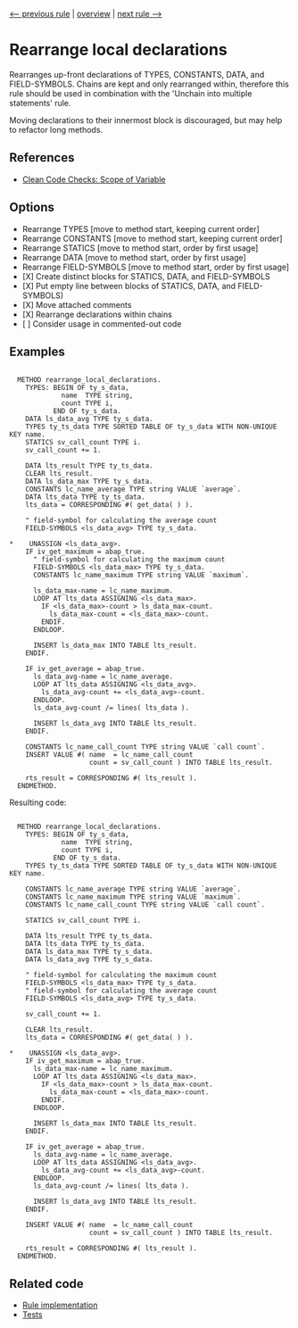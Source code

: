 [<-- previous rule](NeedlessClearRule.md) | [overview](../rules.md) | [next rule -->](UnusedParametersRule.md)

# Rearrange local declarations

Rearranges up-front declarations of TYPES, CONSTANTS, DATA, and FIELD-SYMBOLS. Chains are kept and only rearranged within, therefore this rule should be used in combination with the 'Unchain into multiple statements' rule. 

Moving declarations to their innermost block is discouraged, but may help to refactor long methods.

## References

* [Clean Code Checks: Scope of Variable](https://github.com/SAP/code-pal-for-abap/blob/master/docs/checks/scope-of-variable.md)

## Options

* Rearrange TYPES \[move to method start, keeping current order\]
* Rearrange CONSTANTS \[move to method start, keeping current order\]
* Rearrange STATICS \[move to method start, order by first usage\]
* Rearrange DATA \[move to method start, order by first usage\]
* Rearrange FIELD-SYMBOLS \[move to method start, order by first usage\]
* \[X\] Create distinct blocks for STATICS, DATA, and FIELD-SYMBOLS
* \[X\] Put empty line between blocks of STATICS, DATA, and FIELD-SYMBOLS\)
* \[X\] Move attached comments
* \[X\] Rearrange declarations within chains
* \[ \] Consider usage in commented-out code

## Examples


```ABAP

  METHOD rearrange_local_declarations.
    TYPES: BEGIN OF ty_s_data,
             name  TYPE string,
             count TYPE i,
           END OF ty_s_data.
    DATA ls_data_avg TYPE ty_s_data.
    TYPES ty_ts_data TYPE SORTED TABLE OF ty_s_data WITH NON-UNIQUE KEY name.
    STATICS sv_call_count TYPE i.
    sv_call_count += 1.

    DATA lts_result TYPE ty_ts_data.
    CLEAR lts_result.
    DATA ls_data_max TYPE ty_s_data.
    CONSTANTS lc_name_average TYPE string VALUE `average`.
    DATA lts_data TYPE ty_ts_data.
    lts_data = CORRESPONDING #( get_data( ) ).

    " field-symbol for calculating the average count
    FIELD-SYMBOLS <ls_data_avg> TYPE ty_s_data.

*    UNASSIGN <ls_data_avg>.
    IF iv_get_maximum = abap_true.
      " field-symbol for calculating the maximum count
      FIELD-SYMBOLS <ls_data_max> TYPE ty_s_data.
      CONSTANTS lc_name_maximum TYPE string VALUE `maximum`.

      ls_data_max-name = lc_name_maximum.
      LOOP AT lts_data ASSIGNING <ls_data_max>.
        IF <ls_data_max>-count > ls_data_max-count.
          ls_data_max-count = <ls_data_max>-count.
        ENDIF.
      ENDLOOP.

      INSERT ls_data_max INTO TABLE lts_result.
    ENDIF.

    IF iv_get_average = abap_true.
      ls_data_avg-name = lc_name_average.
      LOOP AT lts_data ASSIGNING <ls_data_avg>.
        ls_data_avg-count += <ls_data_avg>-count.
      ENDLOOP.
      ls_data_avg-count /= lines( lts_data ).

      INSERT ls_data_avg INTO TABLE lts_result.
    ENDIF.

    CONSTANTS lc_name_call_count TYPE string VALUE `call count`.
    INSERT VALUE #( name  = lc_name_call_count
                    count = sv_call_count ) INTO TABLE lts_result.

    rts_result = CORRESPONDING #( lts_result ).
  ENDMETHOD.
```

Resulting code:

```ABAP

  METHOD rearrange_local_declarations.
    TYPES: BEGIN OF ty_s_data,
             name  TYPE string,
             count TYPE i,
           END OF ty_s_data.
    TYPES ty_ts_data TYPE SORTED TABLE OF ty_s_data WITH NON-UNIQUE KEY name.

    CONSTANTS lc_name_average TYPE string VALUE `average`.
    CONSTANTS lc_name_maximum TYPE string VALUE `maximum`.
    CONSTANTS lc_name_call_count TYPE string VALUE `call count`.

    STATICS sv_call_count TYPE i.

    DATA lts_result TYPE ty_ts_data.
    DATA lts_data TYPE ty_ts_data.
    DATA ls_data_max TYPE ty_s_data.
    DATA ls_data_avg TYPE ty_s_data.

    " field-symbol for calculating the maximum count
    FIELD-SYMBOLS <ls_data_max> TYPE ty_s_data.
    " field-symbol for calculating the average count
    FIELD-SYMBOLS <ls_data_avg> TYPE ty_s_data.

    sv_call_count += 1.

    CLEAR lts_result.
    lts_data = CORRESPONDING #( get_data( ) ).

*    UNASSIGN <ls_data_avg>.
    IF iv_get_maximum = abap_true.
      ls_data_max-name = lc_name_maximum.
      LOOP AT lts_data ASSIGNING <ls_data_max>.
        IF <ls_data_max>-count > ls_data_max-count.
          ls_data_max-count = <ls_data_max>-count.
        ENDIF.
      ENDLOOP.

      INSERT ls_data_max INTO TABLE lts_result.
    ENDIF.

    IF iv_get_average = abap_true.
      ls_data_avg-name = lc_name_average.
      LOOP AT lts_data ASSIGNING <ls_data_avg>.
        ls_data_avg-count += <ls_data_avg>-count.
      ENDLOOP.
      ls_data_avg-count /= lines( lts_data ).

      INSERT ls_data_avg INTO TABLE lts_result.
    ENDIF.

    INSERT VALUE #( name  = lc_name_call_count
                    count = sv_call_count ) INTO TABLE lts_result.

    rts_result = CORRESPONDING #( lts_result ).
  ENDMETHOD.
```

## Related code

* [Rule implementation](../../com.sap.adt.abapcleaner/src/com/sap/adt/abapcleaner/rules/declarations/LocalDeclarationOrderRule.java)
* [Tests](../../test/com.sap.adt.abapcleaner.test/src/com/sap/adt/abapcleaner/rules/declarations/LocalDeclarationOrderTest.java)

